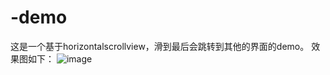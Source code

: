 # -demo
这是一个基于horizontalscrollview，滑到最后会跳转到其他的界面的demo。
效果图如下：
![image](https://github.com/tingshuo202/-demo/HorizontalMore/blob/master/bb.gif )  


